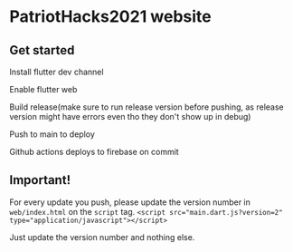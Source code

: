 # PatriotHacks2021 website
## Get started
Install flutter dev channel

Enable flutter web

Build release(make sure to run release version before pushing, as release version might have errors even tho they don't show up in debug)

Push to main to deploy

Github actions deploys to firebase on commit

## Important!
For every update you push, please update the version number in ```web/index.html``` on the ```script``` tag. 
```<script src="main.dart.js?version=2" type="application/javascript"></script>```

Just update the version number and nothing else.
